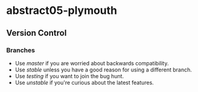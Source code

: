 # abstract05-plymouth
## Version Control
### Branches
- Use *master* if you are worried about backwards compatibility.
- Use *stable* unless you have a good reason for using a different branch.
- Use *testing* if you want to join the bug hunt.
- Use *unstable* if you're curious about the latest features.
